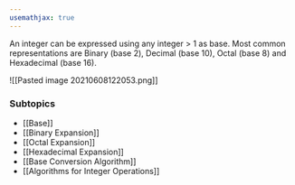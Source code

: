 ```yaml
---
usemathjax: true
---
```


An integer can be expressed using any integer > 1 as base.
Most common representations are Binary (base 2), Decimal (base 10), Octal (base 8) and Hexadecimal (base 16).

![[Pasted image 20210608122053.png]]

### Subtopics
- [[Base]]
- [[Binary Expansion]]
- [[Octal Expansion]]
- [[Hexadecimal Expansion]]
- [[Base Conversion Algorithm]]
- [[Algorithms for Integer Operations]]
